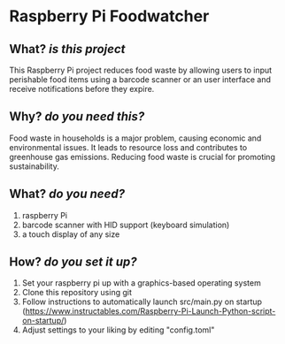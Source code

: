 # Raspberry Pi Foodwatcher

## What? _is this project_
This Raspberry Pi project reduces food waste by allowing users to input perishable food items using a barcode scanner or an user interface and receive notifications before they expire.

## Why? _do you need this?_
Food waste in households is a major problem, causing economic and environmental issues. It leads to resource loss and contributes to greenhouse gas emissions. Reducing food waste is crucial for promoting sustainability.

## What? _do you need?_
1. raspberry Pi
2. barcode scanner with HID support (keyboard simulation)
3. a touch display of any size

## How? _do you set it up?_
1. Set your raspberry pi up with a graphics-based operating system
2. Clone this repository using git
3. Follow instructions to automatically launch src/main.py on startup (https://www.instructables.com/Raspberry-Pi-Launch-Python-script-on-startup/)
4. Adjust settings to your liking by editing "config.toml"
